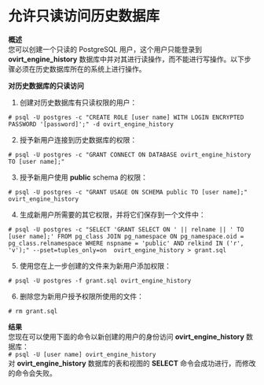 # 允许只读访问历史数据库

**概述**<br/>
您可以创建一个只读的 PostgreSQL 用户，这个用户只能登录到 **ovirt_engine_history** 数据库中并对其进行读操作，而不能进行写操作。以下步骤必须在历史数据库所在的系统上进行操作。

**对历史数据库的只读访问**
1. 创建对历史数据库有只读权限的用户：<br/>
```
# psql -U postgres -c "CREATE ROLE [user name] WITH LOGIN ENCRYPTED PASSWORD '[password]';" -d ovirt_engine_history
```
2. 授予新用户连接到历史数据库的权限：<br/>
```
# psql -U postgres -c "GRANT CONNECT ON DATABASE ovirt_engine_history TO [user name];"
```
3. 授予新用户使用 **public** schema 的权限：<br/>
```
# psql -U postgres -c "GRANT USAGE ON SCHEMA public TO [user name];" ovirt_engine_history
```
4. 生成新用户所需要的其它权限，并将它们保存到一个文件中：<br/>
```
# psql -U postgres -c "SELECT 'GRANT SELECT ON ' || relname || ' TO [user name];' FROM pg_class JOIN pg_namespace ON pg_namespace.oid = pg_class.relnamespace WHERE nspname = 'public' AND relkind IN ('r', 'v');" --pset=tuples_only=on  ovirt_engine_history > grant.sql
```
5. 使用您在上一步创建的文件来为新用户添加权限：<br/>
```
# psql -U postgres -f grant.sql ovirt_engine_history
```
6. 删除您为新用户授予权限所使用的文件：<br/>
```
# rm grant.sql
```

**结果**<br/>
您现在可以使用下面的命令以新创建的用户的身份访问 **ovirt_engine_history** 数据库：<br/>
```# psql -U [user name] ovirt_engine_history```<br/>
对 **ovirt_engine_history** 数据库的表和视图的 **SELECT** 命令会成功进行，而修改的命令会失败。
